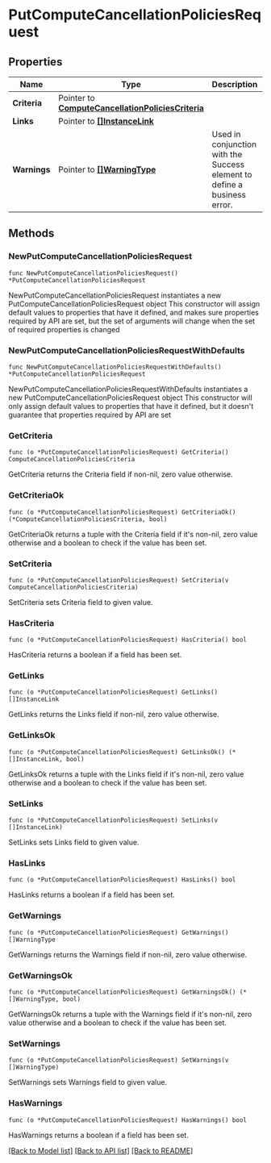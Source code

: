 # PutComputeCancellationPoliciesRequest

## Properties

Name | Type | Description | Notes
------------ | ------------- | ------------- | -------------
**Criteria** | Pointer to [**ComputeCancellationPoliciesCriteria**](ComputeCancellationPoliciesCriteria.md) |  | [optional] 
**Links** | Pointer to [**[]InstanceLink**](InstanceLink.md) |  | [optional] 
**Warnings** | Pointer to [**[]WarningType**](WarningType.md) | Used in conjunction with the Success element to define a business error. | [optional] 

## Methods

### NewPutComputeCancellationPoliciesRequest

`func NewPutComputeCancellationPoliciesRequest() *PutComputeCancellationPoliciesRequest`

NewPutComputeCancellationPoliciesRequest instantiates a new PutComputeCancellationPoliciesRequest object
This constructor will assign default values to properties that have it defined,
and makes sure properties required by API are set, but the set of arguments
will change when the set of required properties is changed

### NewPutComputeCancellationPoliciesRequestWithDefaults

`func NewPutComputeCancellationPoliciesRequestWithDefaults() *PutComputeCancellationPoliciesRequest`

NewPutComputeCancellationPoliciesRequestWithDefaults instantiates a new PutComputeCancellationPoliciesRequest object
This constructor will only assign default values to properties that have it defined,
but it doesn't guarantee that properties required by API are set

### GetCriteria

`func (o *PutComputeCancellationPoliciesRequest) GetCriteria() ComputeCancellationPoliciesCriteria`

GetCriteria returns the Criteria field if non-nil, zero value otherwise.

### GetCriteriaOk

`func (o *PutComputeCancellationPoliciesRequest) GetCriteriaOk() (*ComputeCancellationPoliciesCriteria, bool)`

GetCriteriaOk returns a tuple with the Criteria field if it's non-nil, zero value otherwise
and a boolean to check if the value has been set.

### SetCriteria

`func (o *PutComputeCancellationPoliciesRequest) SetCriteria(v ComputeCancellationPoliciesCriteria)`

SetCriteria sets Criteria field to given value.

### HasCriteria

`func (o *PutComputeCancellationPoliciesRequest) HasCriteria() bool`

HasCriteria returns a boolean if a field has been set.

### GetLinks

`func (o *PutComputeCancellationPoliciesRequest) GetLinks() []InstanceLink`

GetLinks returns the Links field if non-nil, zero value otherwise.

### GetLinksOk

`func (o *PutComputeCancellationPoliciesRequest) GetLinksOk() (*[]InstanceLink, bool)`

GetLinksOk returns a tuple with the Links field if it's non-nil, zero value otherwise
and a boolean to check if the value has been set.

### SetLinks

`func (o *PutComputeCancellationPoliciesRequest) SetLinks(v []InstanceLink)`

SetLinks sets Links field to given value.

### HasLinks

`func (o *PutComputeCancellationPoliciesRequest) HasLinks() bool`

HasLinks returns a boolean if a field has been set.

### GetWarnings

`func (o *PutComputeCancellationPoliciesRequest) GetWarnings() []WarningType`

GetWarnings returns the Warnings field if non-nil, zero value otherwise.

### GetWarningsOk

`func (o *PutComputeCancellationPoliciesRequest) GetWarningsOk() (*[]WarningType, bool)`

GetWarningsOk returns a tuple with the Warnings field if it's non-nil, zero value otherwise
and a boolean to check if the value has been set.

### SetWarnings

`func (o *PutComputeCancellationPoliciesRequest) SetWarnings(v []WarningType)`

SetWarnings sets Warnings field to given value.

### HasWarnings

`func (o *PutComputeCancellationPoliciesRequest) HasWarnings() bool`

HasWarnings returns a boolean if a field has been set.


[[Back to Model list]](../README.md#documentation-for-models) [[Back to API list]](../README.md#documentation-for-api-endpoints) [[Back to README]](../README.md)


